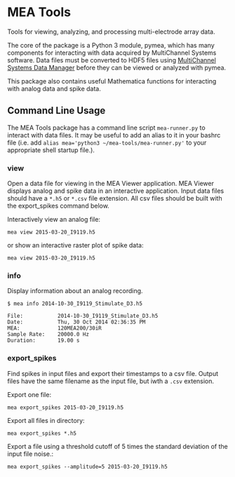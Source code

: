 # MEA Tools

Tools for viewing, analyzing, and processing multi-electrode array data.

The core of the package is a Python 3 module, pymea, which has many components for interacting with data acquired by MultiChannel Systems software. Data files must be converted to HDF5 files using [MultiChannel Systems Data Manager]( http://www.multichannelsystems.com/software/multi-channel-datamanager) before they can be viewed or analyzed with pymea.

This package also contains useful Mathematica functions for interacting with analog data and spike data.

## Command Line Usage

The MEA Tools package has a command line script `mea-runner.py` to interact with data files. It may be useful to add an alias to it in your bashrc file (i.e. add `alias mea='python3 ~/mea-tools/mea-runner.py'` to your appropriate shell startup file.).

### view

Open a data file for viewing in the MEA Viewer application. MEA Viewer displays analog and spike data in an interactive application. Input data files should have a `*.h5` or `*.csv` file extension. All csv files should be built with the export_spikes command below.

Interactively view an analog file:

```shell
mea view 2015-03-20_I9119.h5
```

or show an interactive raster plot of spike data:

```shell
mea view 2015-03-20_I9119.h5
```

### info

Display information about an analog recording.

```shell
$ mea info 2014-10-30_I9119_Stimulate_D3.h5

File:           2014-10-30_I9119_Stimulate_D3.h5
Date:           Thu, 30 Oct 2014 02:36:35 PM
MEA:            120MEA200/30iR
Sample Rate:    20000.0 Hz
Duration:       19.00 s
```

### export_spikes
Find spikes in input files and export their timestamps to a csv file. Output files have the same filename as the input file, but iwth a `.csv` extension.

Export one file:

```shell
mea export_spikes 2015-03-20_I9119.h5
```

Export all files in directory:

```shell
mea export_spikes *.h5
```

Export a file using a threshold cutoff of 5 times the standard deviation of the input file noise.:

```shell
mea export_spikes --amplitude=5 2015-03-20_I9119.h5
```
